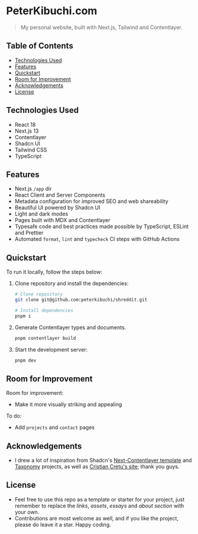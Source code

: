 # PeterKibuchi.com

> My personal website, built with Next.js, Tailwind and Contentlayer.

## Table of Contents

- [Technologies Used](#technologies-used)
- [Features](#features)
- [Quickstart](#quickstart)
- [Room for Improvement](#room-for-improvement)
- [Acknowledgements](#acknowledgements)
- [License](#license)

## Technologies Used

- React 18
- Next.js 13
- Contentlayer
- Shadcn UI
- Tailwind CSS
- TypeScript

## Features

- Next.js `/app` dir
- React Client and Server Components
- Metadata configuration for improved SEO and web shareability
- Beautiful UI powered by Shadcn UI
- Light and dark modes
- Pages built with MDX and Contentlayer
- Typesafe code and best practices made possible by TypeScript, ESLint and Prettier
- Automated `format`, `lint` and `typecheck` CI steps with GitHub Actions

## Quickstart

To run it locally, follow the steps below:

1. Clone repository and install the dependencies:

   ```bash
   # Clone repository
   git clone git@github.com:peterkibuchi/shreddit.git

   # Install dependencies
   pnpm i
   ```

2. Generate Contentlayer types and documents.

   ```bash
   pnpm contentlayer build
   ```

3. Start the development server:

   ```bash
   pnpm dev
   ```

## Room for Improvement

Room for improvement:

- Make it more visually striking and appealing

To do:

- Add `projects` and `contact` pages

## Acknowledgements

- I drew a lot of inspiration from Shadcn's [Next-Contentlayer template](https://github.com/shadcn/next-contentlayer) and [Taxonomy](https://github.com/shadcn-ui/taxonomy) projects, as well as [Cristian Crețu's site](https://github.com/cristicretu/cretu.dev); thank you guys.

## License

- Feel free to use this repo as a template or starter for your project, just remember to replace the _links_, _assets_, _essays_ and _about section_ with your own.
- Contributions are most welcome as well, and if you like the project, please do leave it a star. Happy coding.

